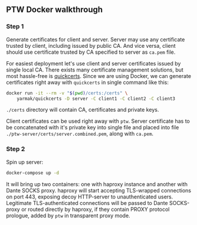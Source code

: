 ## PTW Docker walkthrough

### Step 1

Generate certificates for client and server. Server may use any certificate trusted by client, including issued by public CA. And vice versa, client should use certificate trusted by CA specified to server as `ca.pem` file.

For easiest deployment let's use client and server certificates issued by single local CA. There exists many certificate management solutions, but most hassle-free is [quickcerts](https://github.com/Snawoot/quickcerts). Since we are using Docker, we can generate certificates right away with `quickcerts` in single command like this:

```sh
docker run -it --rm -v "$(pwd)/certs:/certs" \
    yarmak/quickcerts -D server -C client1 -C client2 -C client3
```

`./certs` directory will contain CA, certificates and private keys.

Client certificates can be used right away with `ptw`. Server certificate has to be concatenated with it's private key into single file and placed into file `./ptw-server/certs/server.combined.pem`, along with `ca.pem`.

### Step 2

Spin up server:

```sh
docker-compose up -d
```

It will bring up two containers: one with haproxy instance and another with Dante SOCKS proxy. haproxy will start accepting TLS-wrapped connections on port 443, exposing decoy HTTP-server to unauthenticated users. Legitimate TLS-authenticated connections will be passed to Dante SOCKS-proxy or routed directly by haproxy, if they contain PROXY protocol prologue, added by `ptw` in transparent proxy mode.
